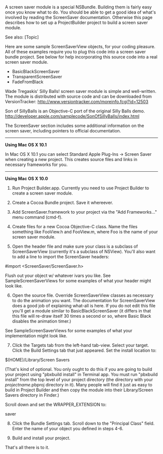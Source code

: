 A screen saver module is a special NSBundle. Building them is fairly easy once you know what to do. You should be able to get a good idea of what's involved by reading the ScreenSaver documentation. Otherwise this page describes how to set up a ProjectBuilder project to build a screen saver module. 

See also:
[Topic]

Here are some sample ScreenSaverView objects, for your coding pleasure. All of these examples require you to plug this code into a screen saver bundle project. See below for help incorporating this source code into a real screen saver module.


* BasicBlackScreenSaver
* TransparentScreenSaver
* FadeFromBlack


Wade Tregaskis' Silly Balls! screen saver module is simple and well-written. The module is distributed with source code and can be downloaded from VersionTracker: http://www.versiontracker.com/moreinfo.fcgi?id=12503

Son of SillyBalls is an Objective-C port of the original Silly Balls demo. 
http://developer.apple.com/samplecode/SonOfSillyBalls/index.html

The ScreenSaver section includes some additional information on the screen saver, including pointers to official documentation.

----

**Using Mac OS X 10.1**

In Mac OS X 10.1 you can select Standard Apple Plug-Ins -> Screen Saver when creating a new project. This creates source files and links in necessary frameworks for you. 

----

**Using Mac OS X 10.0**

1) Run Project Builder.app. Currently you need to use Project Builder to create a screen saver module.
 
2) Create a Cocoa Bundle project. Save it whereever.

3) Add ScreenSaver.framework to your project via the "Add Frameworks..." menu command (cmd-f).

4) Create files for a new Cocoa Objective-C class. Name the files something like FooView.h and FooView.m, where Foo is the name of your screen saver module.

5) Open the header file and make sure your class is a subclass of ScreenSaverView (currently it's a subclass of NSView). You'll also want to add a line to import the ScreenSaver headers:

    
#import <ScreenSaver/ScreenSaver.h>


Flush out your object w/ whatever ivars you like. See SampleScreenSaverViews for some examples of what your header might look like.

6) Open the source file. Override ScreenSaverView classes as necessary to do the animation you want. The documentation for ScreenSaverView does a good job of explaining what-all is here. If you do not edit this file you'll get a module similar to BasicBlackScreenSaver (it differs in that this file will re-draw itself 30 times a second or so, where Basic Black disables the animation timer.)

See SampleScreenSaverViews for some examples of what your implementation might look like.

7) Click the Targets tab from the left-hand tab-view. Select your target. Click the Build Settings tab that just appeared. Set the install location to:

    
$(HOME)/Library/Screen Savers


(That's kind of optional. You only ought to do this if you are going to build your project using "pbxbuild install" in Terminal app. You must run "pbxbuild install" from the top level of your project directory (the directory with your *projectname*.pbproj directory in it). Many people will find it just as easy to build in Project Builder and then copy the module into their Library/Screen Savers directory in Finder.)

Scroll down and set the WRAPPER_EXTENSION to:

    
saver


8) Click the Bundle Settings tab. Scroll down to the "Principal Class" field. Enter the name of your object you defined in steps 4-6.

9) Build and install your project. 

That's all there is to it.
